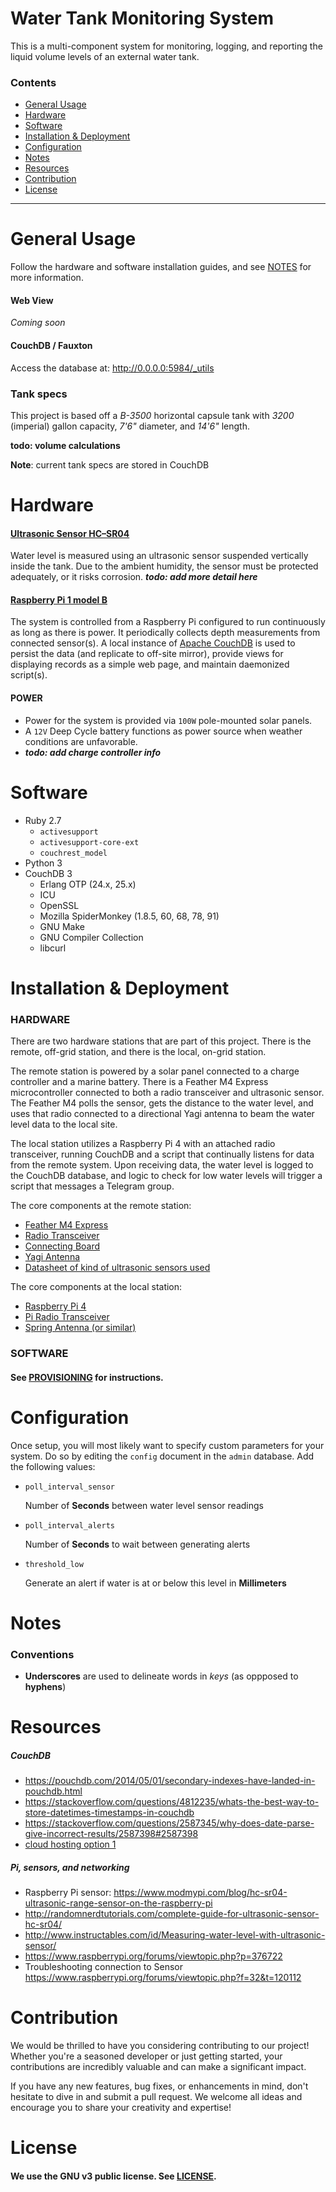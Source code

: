 # Water Tank Monitoring System
This is a multi-component system for monitoring, logging, and reporting the liquid volume levels of an external water 
tank.

### Contents
- [General Usage](#general-usage)
- [Hardware](#hardware)
- [Software](#software)
- [Installation & Deployment](#installation--deployment)
- [Configuration](#configuration)
- [Notes](#notes)
- [Resources](#resources)
- [Contribution](#contribution)
- [License](#license)

---
# General Usage
Follow the hardware and software installation guides, and see [NOTES](doc/NOTES.md) for more information.

#### Web View
*Coming soon*

#### CouchDB / Fauxton
Access the database at: http://0.0.0.0:5984/_utils

### Tank specs
This project is based off a *B-3500* horizontal capsule tank with *3200* (imperial) gallon capacity, *7'6"* diameter, and *14'6"* length.

**todo: volume calculations**

**Note**: current tank specs are stored in CouchDB 

# Hardware
#### [Ultrasonic Sensor HC–SR04]
Water level is measured using an ultrasonic sensor suspended vertically inside the tank. Due to the ambient humidity, the sensor must be protected adequately, or it risks corrosion. ***todo: add more detail here***

#### [Raspberry Pi 1 model B]
The system is controlled from a Raspberry Pi configured to run continuously as long as there is power. It periodically collects depth measurements from connected sensor(s). A local instance of [Apache CouchDB] is used to persist the data (and replicate to off-site mirror), provide views for displaying records as a simple web page, and maintain daemonized script(s).

#### POWER
- Power for the system is provided via `100W` pole-mounted solar panels.
- A `12V` Deep Cycle battery functions as power source when weather conditions are unfavorable.
- ***todo: add charge controller info***

# Software
- Ruby 2.7
    - `activesupport`
    - `activesupport-core-ext`
    - `couchrest_model`
- Python 3
- CouchDB 3
  - Erlang OTP (24.x, 25.x)
  - ICU
  - OpenSSL
  - Mozilla SpiderMonkey (1.8.5, 60, 68, 78, 91)
  - GNU Make
  - GNU Compiler Collection
  - libcurl

# Installation & Deployment
### HARDWARE

There are two hardware stations that are part of this project.
There is the remote, off-grid station, and there is the local, on-grid station.

The remote station is powered by a solar panel connected to a charge controller and a marine battery. There is a Feather M4 Express microcontroller connected to both a radio transceiver and ultrasonic sensor. The Feather M4 polls the sensor, gets the distance to the water level, and uses that radio connected to a directional Yagi antenna to beam the water level data to the local site. 

The local station utilizes a Raspberry Pi 4 with an attached radio transceiver, running CouchDB and a script that continually listens for data from the remote system. Upon receiving data, the water level is logged to the CouchDB database, and logic to check for low water levels will trigger a script that messages a Telegram group.

The core components at the remote station:
- [Feather M4 Express](https://www.adafruit.com/product/3857)
- [Radio Transceiver](https://www.adafruit.com/product/3229)
- [Connecting Board](https://www.adafruit.com/product/3417)
- [Yagi Antenna](https://a.co/d/9ARyaSF)
- [Datasheet of kind of ultrasonic sensors used](https://maxbotix.com/pages/xl-maxsonar-wr-datasheet) 

The core components at the local station:
- [Raspberry Pi 4](https://www.adafruit.com/product/4296)
- [Pi Radio Transceiver](https://www.adafruit.com/product/4072)
- [Spring Antenna (or similar)](https://www.adafruit.com/product/4269)


### SOFTWARE
#### See [PROVISIONING](doc/PROVISIONING.md) for instructions.

# Configuration
Once setup, you will most likely want to specify custom parameters for your system. Do so by editing the `config` 
document in the `admin` database. Add the following values:

- `poll_interval_sensor`

  Number of **Seconds** between water level sensor readings
  
- `poll_interval_alerts`

  Number of **Seconds** to wait between generating alerts
  
- `threshold_low`

  Generate an alert if water is at or below this level in **Millimeters**
  
# Notes
### Conventions
- **Underscores** are used to delineate words in *keys* (as oppposed to **hyphens**)

# Resources
##### CouchDB
- https://pouchdb.com/2014/05/01/secondary-indexes-have-landed-in-pouchdb.html
- https://stackoverflow.com/questions/4812235/whats-the-best-way-to-store-datetimes-timestamps-in-couchdb
- https://stackoverflow.com/questions/2587345/why-does-date-parse-give-incorrect-results/2587398#2587398
- [cloud hosting option 1](https://bitnami.com/stack/couchdb/cloud)

##### Pi, sensors, and networking
- Raspberry Pi sensor: https://www.modmypi.com/blog/hc-sr04-ultrasonic-range-sensor-on-the-raspberry-pi
- http://randomnerdtutorials.com/complete-guide-for-ultrasonic-sensor-hc-sr04/
- http://www.instructables.com/id/Measuring-water-level-with-ultrasonic-sensor/
- https://www.raspberrypi.org/forums/viewtopic.php?p=376722
- Troubleshooting connection to Sensor https://www.raspberrypi.org/forums/viewtopic.php?f=32&t=120112

# Contribution
We would be thrilled to have you considering contributing to our project! Whether you're a seasoned developer or just getting started, your contributions are incredibly valuable and can make a significant impact.

If you have any new features, bug fixes, or enhancements in mind, don't hesitate to dive in and submit a pull request. We welcome all ideas and encourage you to share your creativity and expertise!

# License
#### We use the GNU v3 public license. See [LICENSE](LICENSE).

[Raspberry Pi 1 model B]: https://www.adafruit.com/product/998
[Apache CouchDB]: http://couchdb.apache.org
[Ultrasonic Sensor HC–SR04]: http://randomnerdtutorials.com/complete-guide-for-ultrasonic-sensor-hc-sr04/
[Ubiquiti Loco M2 airMAX NanoStation]: https://www.ubnt.com/airmax/nanostationm/
